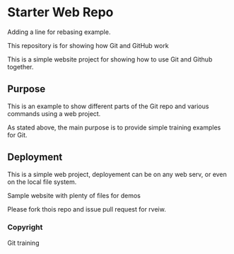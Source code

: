 # Starter Web Repo

Adding a line for rebasing example.

This repository is for showing how Git and GitHub work

This is a simple website project for showing how to use Git and Github together.

## Purpose
This is an example to show different parts of the Git repo and various commands using a web project.

As stated above, the main purpose is to provide simple training examples for Git.
## Deployment

This is a simple web project, deployement can be on any web serv, or even on the local file system.

Sample website with plenty of files for demos

Please fork thois repo and issue pull request for rveiw.

### Copyright
Git training